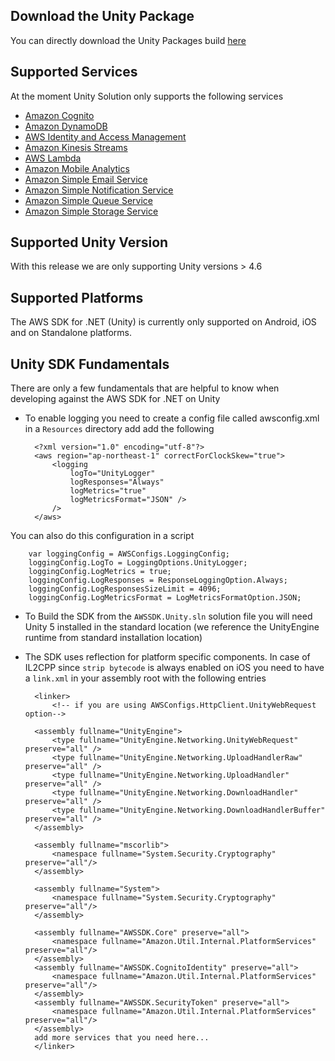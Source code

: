 ## Download the Unity Package

You can directly download the Unity Packages build [here](http://sdk-for-net.amazonwebservices.com/latest/aws-sdk-unity.zip)

## Supported Services

At the moment Unity Solution only supports the following services

* [Amazon Cognito](http://aws.amazon.com/cognito/)
* [Amazon DynamoDB](http://aws.amazon.com/dynamodb/)
* [AWS Identity and Access Management ](http://aws.amazon.com/)
* [Amazon Kinesis Streams](https://aws.amazon.com/kinesis/streams/)
* [AWS Lambda](https://aws.amazon.com/lambda/)
* [Amazon Mobile Analytics](http://aws.amazon.com/mobileanalytics/)
* [Amazon Simple Email Service](https://aws.amazon.com/ses/)
* [Amazon Simple Notification Service](http://aws.amazon.com/sns/)
* [Amazon Simple Queue Service](https://aws.amazon.com/sqs/)
* [Amazon Simple Storage Service](http://aws.amazon.com/s3/)

## Supported Unity Version

With this release we are only supporting Unity versions > 4.6

## Supported Platforms

The AWS SDK for .NET (Unity) is currently only supported on Android, iOS and on Standalone platforms.

## Unity SDK Fundamentals

There are only a few fundamentals that are helpful to know when developing against the AWS SDK for .NET on Unity

* To enable logging you need to create a config file called awsconfig.xml in a `Resources` directory add add the following

		<?xml version="1.0" encoding="utf-8"?>
		<aws region="ap-northeast-1" correctForClockSkew="true"> 
			<logging
	    		logTo="UnityLogger"
	    		logResponses="Always"
	    		logMetrics="true"
	    		logMetricsFormat="JSON" />
			/>
		</aws>
	
You can also do this configuration in a script

		var loggingConfig = AWSConfigs.LoggingConfig;
		loggingConfig.LogTo = LoggingOptions.UnityLogger;
		loggingConfig.LogMetrics = true;
		loggingConfig.LogResponses = ResponseLoggingOption.Always;
		loggingConfig.LogResponsesSizeLimit = 4096;
		loggingConfig.LogMetricsFormat = LogMetricsFormatOption.JSON;


* To Build the SDK from the `AWSSDK.Unity.sln` solution file you will need Unity 5 installed in the standard location (we reference the UnityEngine runtime from standard installation location)
* The SDK uses reflection for platform specific components. In case of IL2CPP since `strip bytecode` is always enabled on iOS you need to have a `link.xml` in your assembly root with the following entries


		<linker>
			<!-- if you are using AWSConfigs.HttpClient.UnityWebRequest option-->

		<assembly fullname="UnityEngine">
			<type fullname="UnityEngine.Networking.UnityWebRequest" preserve="all" />
			<type fullname="UnityEngine.Networking.UploadHandlerRaw" preserve="all" />
			<type fullname="UnityEngine.Networking.UploadHandler" preserve="all" />
			<type fullname="UnityEngine.Networking.DownloadHandler" preserve="all" />
			<type fullname="UnityEngine.Networking.DownloadHandlerBuffer" preserve="all" />
		</assembly>
		
		<assembly fullname="mscorlib">
			<namespace fullname="System.Security.Cryptography" preserve="all"/>
   		</assembly>

		<assembly fullname="System">
			<namespace fullname="System.Security.Cryptography" preserve="all"/>
   		</assembly>

		<assembly fullname="AWSSDK.Core" preserve="all">
			<namespace fullname="Amazon.Util.Internal.PlatformServices" preserve="all"/>
		</assembly>
		<assembly fullname="AWSSDK.CognitoIdentity" preserve="all">
			<namespace fullname="Amazon.Util.Internal.PlatformServices" preserve="all"/>
		</assembly>
		<assembly fullname="AWSSDK.SecurityToken" preserve="all">
			<namespace fullname="Amazon.Util.Internal.PlatformServices" preserve="all"/>
		</assembly>
		add more services that you need here... 
		</linker>
